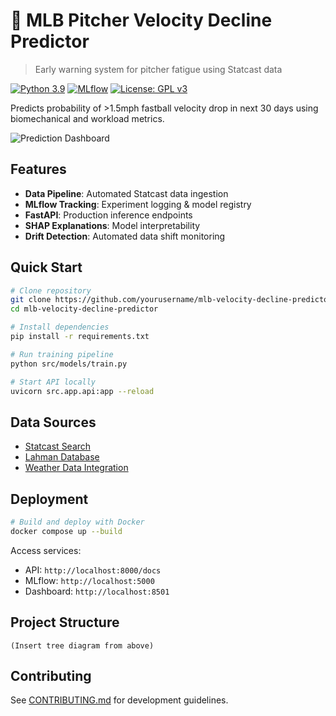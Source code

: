# 🚀 MLB Pitcher Velocity Decline Predictor

> Early warning system for pitcher fatigue using Statcast data

[![Python 3.9](https://img.shields.io/badge/python-3.9-blue.svg)]()
[![MLflow](https://img.shields.io/badge/MLflow-2.1.1-orange)]()
[![License: GPL v3](https://img.shields.io/badge/License-GPLv3-blue.svg)]()

Predicts probability of >1.5mph fastball velocity drop in next 30 days using biomechanical and workload metrics.

![Prediction Dashboard](docs/dashboard_screenshot.png)

## Features
- **Data Pipeline**: Automated Statcast data ingestion
- **MLflow Tracking**: Experiment logging & model registry
- **FastAPI**: Production inference endpoints
- **SHAP Explanations**: Model interpretability
- **Drift Detection**: Automated data shift monitoring

## Quick Start
```bash
# Clone repository
git clone https://github.com/yourusername/mlb-velocity-decline-predictor.git
cd mlb-velocity-decline-predictor

# Install dependencies
pip install -r requirements.txt

# Run training pipeline
python src/models/train.py

# Start API locally
uvicorn src.app.api:app --reload
```

## Data Sources
- [Statcast Search](https://baseballsavant.mlb.com/statcast_search)
- [Lahman Database](http://www.seanlahman.com/baseball-archive/statistics/)
- [Weather Data Integration](docs/weather_integration.md)

## Deployment
```bash
# Build and deploy with Docker
docker compose up --build
```

Access services:
- API: `http://localhost:8000/docs`
- MLflow: `http://localhost:5000`
- Dashboard: `http://localhost:8501`

## Project Structure
```text
(Insert tree diagram from above)
```

## Contributing
See [CONTRIBUTING.md](CONTRIBUTING.md) for development guidelines.
